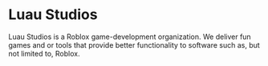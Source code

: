 # Luau Studios
Luau Studios is a Roblox game-development organization. We deliver fun games and or tools that provide better functionality to software such as, but not limited to, Roblox.
